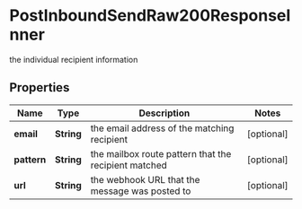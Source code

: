 

# PostInboundSendRaw200ResponseInner

the individual recipient information

## Properties

| Name | Type | Description | Notes |
|------------ | ------------- | ------------- | -------------|
|**email** | **String** | the email address of the matching recipient |  [optional] |
|**pattern** | **String** | the mailbox route pattern that the recipient matched |  [optional] |
|**url** | **String** | the webhook URL that the message was posted to |  [optional] |



